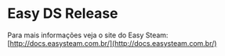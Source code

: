 # **Easy DS Release**

Para mais informações veja o site do Easy Steam: [http://docs.easysteam.com.br/](http://docs.easysteam.com.br/)
